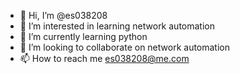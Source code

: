 - 👋 Hi, I’m @es038208
- 👀 I’m interested in learning network automation 
- 🌱 I’m currently learning python
- 💞️ I’m looking to collaborate on network automation 
- 📫 How to reach me es038208@me.com

<!---
es038208/es038208 is a ✨ special ✨ repository because its `README.md` (this file) appears on your GitHub profile.
You can click the Preview link to take a look at your changes.
--->
